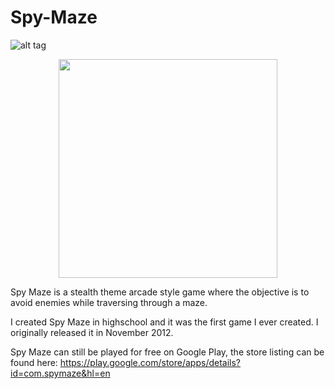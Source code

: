 # Spy-Maze
![alt tag](https://lh6.ggpht.com/rku5Yo_Ho2rzZSWQ4Yh1_M4CNqi8jTb1hbOPaO4gfLmAwML1Zs8ZXV1ViTSQCxjeFWcj=h900-rw)

<p align="center">
  <img src="https://lh6.ggpht.com/rku5Yo_Ho2rzZSWQ4Yh1_M4CNqi8jTb1hbOPaO4gfLmAwML1Zs8ZXV1ViTSQCxjeFWcj=h900-rw" width="350"/>
</p>

Spy Maze is a stealth theme arcade style game where the objective is to avoid enemies while traversing through a maze.

I created Spy Maze in highschool and it was the first game I ever created. I originally released it in November 2012.

Spy Maze can still be played for free on Google Play, the store listing can be found here: https://play.google.com/store/apps/details?id=com.spymaze&hl=en
